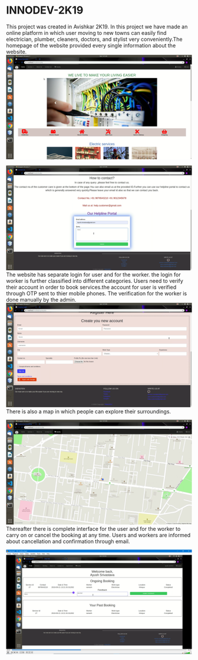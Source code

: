 # INNODEV-2K19
This project was created in Avishkar 2K19.
In this project we have made an online platform in which user moving to new towns can easily find electrician, plumber, cleaners, doctors, 
and stylist very conveniently.The homepage of the website provided every single information about the website.
![Unable to display Screenshot](https://github.com/ayush-srivastava99/INNODEV-2K19/blob/master/Screenshot%20(115).png)

![Unable to display Screenshot](https://github.com/ayush-srivastava99/INNODEV-2K19/blob/master/Screenshot%20(139).png)
The website has separate login for user and for the worker. the login for worker is further classified into different categories.
Users need to verify their account in order to book services.the account for user is verified through OTP sent to thier mobile phones.
The verification for the worker is done manually by the admin.
![Unable to display Screenshot](https://github.com/ayush-srivastava99/INNODEV-2K19/blob/master/Screenshot%20(140).png)
There is also a map in which people can explore their surroundings.

![Unable to display Screenshot](https://github.com/ayush-srivastava99/INNODEV-2K19/blob/master/Screenshot%20(142).png)
Thereafter there is complete interface for the user and for the worker to carry on or cancel the booking at any time.
Users and workers are informed about cancellation and confirmation through email.

![Unable to display Screenshot](https://github.com/ayush-srivastava99/INNODEV-2K19/blob/master/Screenshot%20(145).png)
